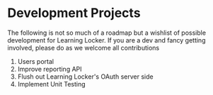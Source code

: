Development Projects
====================

The following is not so much of a roadmap but a wishlist of possible development for Learning Locker. If you are a dev and fancy getting involved,
please do as we welcome all contributions

1. Users portal
2. Improve reporting API
3. Flush out Learning Locker's OAuth server side
4. Implement Unit Testing